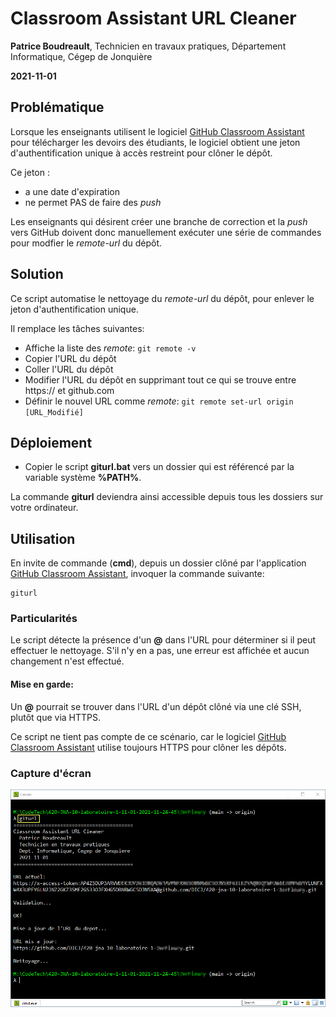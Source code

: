# Classroom Assistant URL Cleaner
**Patrice Boudreault**, Technicien en travaux pratiques, Département Informatique, Cégep de Jonquière

**2021-11-01**


## Problématique

Lorsque les enseignants utilisent le logiciel [GitHub Classroom Assistant](https://classroom.github.com/assistant) pour télécharger les devoirs des étudiants, le logiciel obtient une jeton d'authentification unique à accès restreint pour clôner le dépôt.

Ce jeton :
  * a une date d'expiration
  * ne permet PAS de faire des *push*


Les enseignants qui désirent créer une branche de correction et la *push* vers GitHub doivent donc manuellement exécuter une série de commandes pour modfier le *remote-url* du dépôt.



## Solution

Ce script automatise le nettoyage du *remote-url* du dépôt, pour enlever le jeton d'authentification unique.

Il remplace les tâches suivantes:

  * Affiche la liste des *remote*: `git remote -v`
  * Copier l'URL du dépôt
  * Coller l'URL du dépôt
  * Modifier l'URL du dépôt en supprimant tout ce qui se trouve entre https:// et github.com
  * Définir le nouvel URL comme *remote*: `git remote set-url origin [URL_Modifié]`


## Déploiement

  * Copier le script **giturl.bat** vers un dossier qui est référencé par la variable système **%PATH%**.

La commande **giturl** deviendra ainsi accessible depuis tous les dossiers sur votre ordinateur.


## Utilisation

En invite de commande (**cmd**), depuis un dossier clôné par l'application [GitHub Classroom Assistant](https://classroom.github.com/assistant), invoquer la commande suivante:

    
    giturl
    
### Particularités

Le script détecte la présence d'un **@** dans l'URL pour déterminer si il peut effectuer le nettoyage. S'il n'y en a pas, une erreur est affichée et aucun changement n'est effectué.


#### Mise en garde:

Un **@** pourrait se trouver dans l'URL d'un dépôt clôné via une clé SSH, plutôt que via HTTPS.

Ce script ne tient pas compte de ce scénario, car le logiciel [GitHub Classroom Assistant](https://classroom.github.com/assistant) utilise toujours HTTPS pour clôner les dépôts.

### Capture d'écran
![Capture d'écran](capture.png)